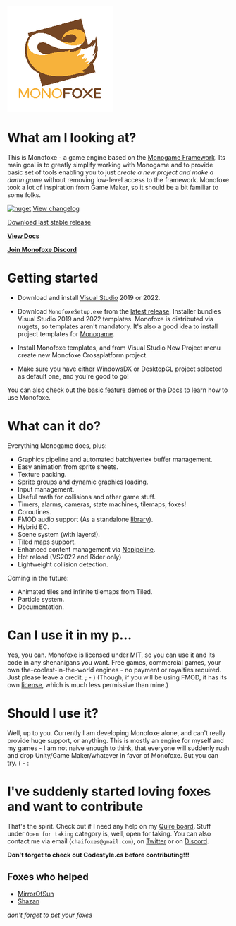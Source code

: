 ﻿![logo](logo/logo_transparent.png)

# What am I looking at?
This is Monofoxe - a game engine based on the [Monogame Framework](http://monogame.net). 
Its main goal is to greatly simplify working with Monogame and to provide basic set of tools 
enabling you to just *create a new project and make a damn game* without removing low-level access to the framework.
Monofoxe took a lot of inspiration from Game Maker, so it should be a bit familiar to some folks.

[![nuget](https://badgen.net/nuget/v/Monofoxe.Engine?icon=nuget)](https://www.nuget.org/packages/Monofoxe.Engine) [View changelog](/CHANGELOG.md)

[Download last stable release](https://github.com/Martenfur/Monofoxe/releases/latest)

[**View Docs**](Docs/README.md)

[**Join Monofoxe Discord**](https://discord.gg/F9tPYaD)

# Getting started

- Download and install [Visual Studio](https://visualstudio.microsoft.com/) 2019 or 2022. 
- Download `MonofoxeSetup.exe` from the [latest release](https://github.com/Martenfur/Monofoxe/releases/latest). Installer bundles Visual Studio 2019 and 2022 templates. Monofoxe is distributed via nugets, so templates aren't mandatory. It's also a good idea to install project templates for [Monogame](https://github.com/MonoGame/MonoGame/releases/latest).

- Install Monofoxe templates, and from Visual Studio New Project menu create new Monofoxe Crossplatform project.
- Make sure you have either WindowsDX or DesktopGL project selected as default one, and you're good to go!

You can also check out the [basic feature demos](Samples/) or the [Docs](Docs/README.md) to learn how to use Monofoxe.

# What can it do?

Everything Monogame does, plus:

* Graphics pipeline and automated batch\vertex buffer management.
* Easy animation from sprite sheets.
* Texture packing.
* Sprite groups and dynamic graphics loading.
* Input management.
* Useful math for collisions and other game stuff.
* Timers, alarms, cameras, state machines, tilemaps, foxes!
* Coroutines.
* FMOD audio support (As a standalone [library](https://github.com/Martenfur/FmodForFoxes/)).
* Hybrid EC.
* Scene system (with layers!).
* Tiled maps support.
* Enhanced content management via [Nopipeline](https://github.com/Martenfur/Nopipeline).
* Hot reload (VS2022 and Rider only)
* Lightweight collision detection.

Coming in the future:

* Animated tiles and infinite tilemaps from Tiled.
* Particle system.
* Documentation.

# Can I use it in my p...

Yes, you can. Monofoxe is licensed under MIT, so you can use it and its code in any shenanigans you want. Free games, commercial games, your own the-coolest-in-the-world engines - no payment or royalties required. Just please leave a credit. ; - )
(Though, if you will be using FMOD, it has its own [license](https://fmod.com/licensing#faq), which is much less permissive than mine.)

# Should I use it?

Well, up to you. Currently I am developing Monofoxe alone, and can't really provide huge support, or anything. This is mostly an engine for myself and my games - I am not naive enough to think, that everyone will suddenly rush and drop Unity/Game Maker/whatever in favor of Monofoxe. But you can try. ( - :

# I've suddenly started loving foxes and want to contribute

That's the spirit. Check out if I need any help on my [Quire board](https://quire.io/w/Monofoxe/?board=Monofoxe). Stuff under `Open for taking` category is, well, open for taking. You can also contact me via email (`chaifoxes@gmail.com`), on [Twitter](https://twitter.com/ChaiFoxes) or on [Discord](https://discord.gg/F9tPYaD).

**Don't forget to check out Codestyle.cs before contributing!!!**

## Foxes who helped

- [MirrorOfSun](https://github.com/MirrorOfSUn)
- [Shazan](https://bitbucket.org/%7B07c29368-d971-4ab1-8ec5-1a89d56bfa43%7D/)

*don't forget to pet your foxes*
